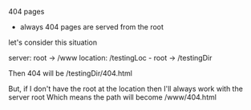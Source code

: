 404 pages

- always 404 pages are served from the root

let's consider this situation

server: root -> /www
location: /testingLoc - root -> /testingDir

Then 404 will be /testingDir/404.html

But, if I don't have the root at the location then I'll always work with the server root
Which means the path will become /www/404.html